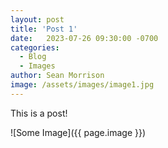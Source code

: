 ```yaml
---
layout: post
title: 'Post 1'
date:   2023-07-26 09:30:00 -0700
categories:
  - Blog
  - Images
author: Sean Morrison
image: /assets/images/image1.jpg
---
```


This is a post!

![Some Image]({{ page.image }})